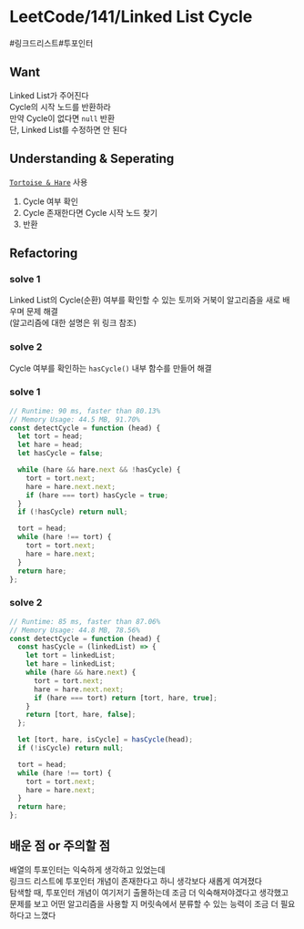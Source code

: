 # LeetCode/141/Linked List Cycle

#링크드리스트#투포인터

## Want
Linked List가 주어진다  
Cycle의 시작 노드를 반환하라  
만약 Cycle이 없다면 `null` 반환  
단, Linked List를 수정하면 안 된다  

## Understanding & Seperating
[`Tortoise & Hare`](https://github.com/Collection50/Algorithm-DataStructrue/blob/master/Tortoise%20and%20Hare.md) 사용
1. Cycle 여부 확인
2. Cycle 존재한다면 Cycle 시작 노드 찾기
3. 반환

## Refactoring

### solve 1
Linked List의 Cycle(순환) 여부를 확인할 수 있는 토끼와 거북이 알고리즘을 새로 배우며 문제 해결  
(알고리즘에 대한 설명은 위 링크 참조)

### solve 2
Cycle 여부를 확인하는 `hasCycle()` 내부 함수를 만들어 해결 

### solve 1
```js
// Runtime: 90 ms, faster than 80.13%
// Memory Usage: 44.5 MB, 91.70%
const detectCycle = function (head) {
  let tort = head;
  let hare = head;
  let hasCycle = false;

  while (hare && hare.next && !hasCycle) {
    tort = tort.next;
    hare = hare.next.next;
    if (hare === tort) hasCycle = true;
  }
  if (!hasCycle) return null;

  tort = head;
  while (hare !== tort) {
    tort = tort.next;
    hare = hare.next;
  }
  return hare;
};
```

### solve 2
```js
// Runtime: 85 ms, faster than 87.06%
// Memory Usage: 44.8 MB, 78.56%
const detectCycle = function (head) {
  const hasCycle = (linkedList) => {
    let tort = linkedList;
    let hare = linkedList;
    while (hare && hare.next) {
      tort = tort.next;
      hare = hare.next.next;
      if (hare === tort) return [tort, hare, true];
    }
    return [tort, hare, false];
  };

  let [tort, hare, isCycle] = hasCycle(head);
  if (!isCycle) return null;

  tort = head;
  while (hare !== tort) {
    tort = tort.next;
    hare = hare.next;
  }
  return hare;
};
```

## 배운 점 or 주의할 점
배열의 투포인터는 익숙하게 생각하고 있었는데  
링크드 리스트에 투포인터 개념이 존재한다고 하니 생각보다 새롭게 여겨졌다  
탐색할 때, 투포인터 개념이 여기저기 출몰하는데 조금 더 익숙해져야겠다고 생각했고  
문제를 보고 어떤 알고리즘을 사용할 지 머릿속에서 분류할 수 있는 능력이 조금 더 필요하다고 느꼈다
